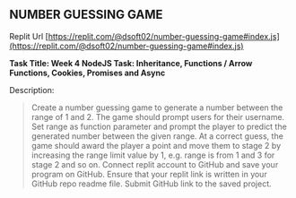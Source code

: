 ## NUMBER GUESSING GAME

Replit Url [https://replit.com/@dsoft02/number-guessing-game#index.js](https://replit.com/@dsoft02/number-guessing-game#index.js)

**Task Title: Week 4 NodeJS Task: Inheritance, Functions / Arrow Functions, Cookies, Promises and Async**

Description:
> Create a number guessing game to generate a number between the range of 1 and 2. The game should prompt users for their username.
Set range as function parameter and prompt the player to predict the generated number between the given range. At a correct guess, the game should award the player a point and move them to stage 2 by increasing the range limit value by 1, e.g. range is from 1 and 3 for stage 2 and so on. Connect replit account to GitHub and save your program on GitHub. Ensure that your replit link is written in your GitHub repo readme file. Submit GitHub link to the saved project.